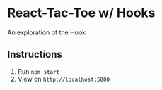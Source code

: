 # React-Tac-Toe w/ Hooks
An exploration of the Hook

## Instructions
1. Run `npm start`
2. View on `http://localhost:5000`